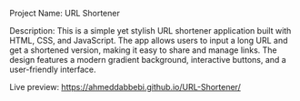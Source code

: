 Project Name:   URL Shortener



Description:    This is a simple yet stylish URL shortener application built with HTML, CSS, and JavaScript. The app allows users to input a long URL and get a shortened version, making it easy to share and manage links. The design features a modern gradient background, interactive buttons, and a user-friendly interface.





 



Live preview: https://ahmeddabbebi.github.io/URL-Shortener/
